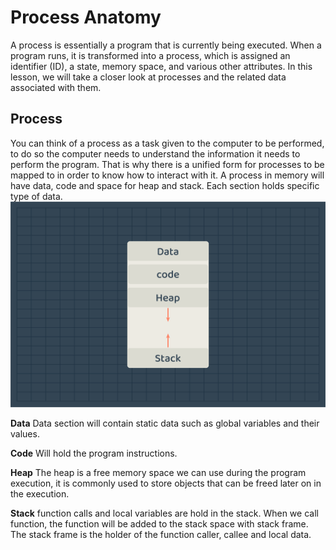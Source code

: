 # Process Anatomy
A process is essentially a program that is currently being executed. When a program runs, it is transformed into a process, which is assigned an identifier (ID), a state, memory space, and various other attributes. In this lesson, we will take a closer look at processes and the related data associated with them.


## Process
You can think of a process as a task given to the computer to be performed, to do so the computer needs to understand the information it needs to perform the program. That is why there is a unified form for processes to be mapped to in order to know how to interact with it.
A process in memory will have data, code and space for heap and stack. Each section holds specific type of data. 
![process image](./images/09.process.png)

**Data**
Data section will contain static data such as global variables and their values.

**Code**
Will hold the program instructions. 

**Heap**
The heap is a free memory space we can use during the program execution, it is commonly used to store objects that can be freed later on in the execution.

**Stack**
function calls and local variables are hold in the stack. When we call  function, the function will be added to the stack space with stack frame. The stack frame is the holder of the function caller, callee and local data.


